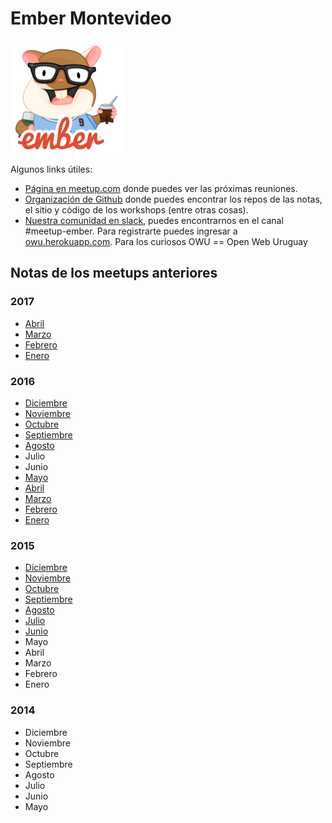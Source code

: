 # Ember Montevideo

![Tomster Uruguay](./tomster.jpg)

Algunos links útiles:

* [Página en meetup.com](http://meetup.com/ember-montevideo/) donde puedes ver las próximas reuniones.
* [Organización de Github](https://github.com/ember-montevideo) donde puedes encontrar los repos de las notas, el sitio y código de los workshops (entre otras cosas).
* [Nuestra comunidad en slack](http://owu.slack.com/), puedes encontrarnos en el canal #meetup-ember. Para registrarte puedes ingresar a [owu.herokuapp.com](http://owu.herokuapp.com/). Para los curiosos OWU == Open Web Uruguay

## Notas de los meetups anteriores

### 2017

* [Abril](2017-04/README.md)
* [Marzo](2017-03/README.md)
* [Febrero](2017-02/README.md)
* [Enero](2017-01/README.md)

### 2016

* [Diciembre](2016-12/README.md)
* [Noviembre](2016-11/README.md)
* [Octubre](2016-10/README.md)
* [Septiembre](2016-09/README.md)
* [Agosto](2016-08/README.md)
* Julio
* Junio
* [Mayo](2016-05/README.md)
* [Abril](2016-04/README.md)
* [Marzo](2016-03/README.md)
* [Febrero](2016-02/README.md)
* [Enero](2016-01/README.md)

### 2015

* [Diciembre](2015-12/README.md)
* [Noviembre](2015-11/README.md)
* [Octubre](2015-10/README.md)
* [Septiembre](2015-09/README.md)
* [Agosto](2015-08/README.md)
* [Julio](2015-07/README.md)
* [Junio](2015-06/README.md)
* Mayo
* Abril
* Marzo
* Febrero
* Enero

### 2014

* Diciembre
* Noviembre
* Octubre
* Septiembre
* Agosto
* Julio
* Junio
* Mayo
